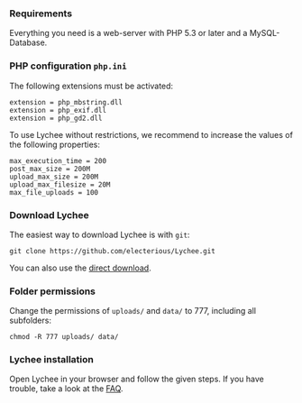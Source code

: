 ### Requirements
Everything you need is a web-server with PHP 5.3 or later and a MySQL-Database.

### PHP configuration `php.ini`

The following extensions must be activated:

	extension = php_mbstring.dll
	extension = php_exif.dll
	extension = php_gd2.dll

To use Lychee without restrictions, we recommend to increase the values of the following properties:

	max_execution_time = 200
	post_max_size = 200M
	upload_max_size = 200M
	upload_max_filesize = 20M
	max_file_uploads = 100
	
### Download Lychee

The easiest way to download Lychee is with `git`:

	git clone https://github.com/electerious/Lychee.git
	
You can also use the [direct download](https://github.com/electerious/Lychee/archive/master.zip).

### Folder permissions

Change the permissions of `uploads/` and `data/` to 777, including all subfolders:

	chmod -R 777 uploads/ data/

### Lychee installation

Open Lychee in your browser and follow the given steps.
If you have trouble, take a look at the [FAQ](FAQ.md).
